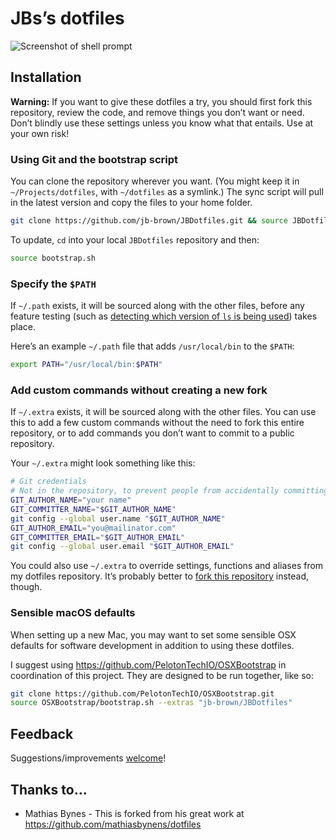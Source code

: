 
# JBs’s dotfiles

![Screenshot of shell prompt](https://i.imgur.com/EkEtphC.png)

## Installation

**Warning:** If you want to give these dotfiles a try, you should first fork this repository, review the code, and remove things you don’t want or need. Don’t blindly use these settings unless you know what that entails. Use at your own risk!

### Using Git and the bootstrap script

You can clone the repository wherever you want. (You might keep it in `~/Projects/dotfiles`, with `~/dotfiles` as a symlink.) The sync script will pull in the latest version and copy the files to your home folder.

```bash
git clone https://github.com/jb-brown/JBDotfiles.git && source JBDotfiles/bootstrap.sh
```

To update, `cd` into your local `JBDotfiles` repository and then:

```bash
source bootstrap.sh
```


### Specify the `$PATH`

If `~/.path` exists, it will be sourced along with the other files, before any feature testing (such as [detecting which version of `ls` is being used](https://github.com/jb-brown/JBDotfiles/blob/aff769fd75225d8f2e481185a71d5e05b76002dc/.aliases#L21-26)) takes place.

Here’s an example `~/.path` file that adds `/usr/local/bin` to the `$PATH`:

```bash
export PATH="/usr/local/bin:$PATH"
```

### Add custom commands without creating a new fork

If `~/.extra` exists, it will be sourced along with the other files. You can use this to add a few custom commands without the need to fork this entire repository, or to add commands you don’t want to commit to a public repository.

Your `~/.extra` might look something like this:

```bash
# Git credentials
# Not in the repository, to prevent people from accidentally committing under my name
GIT_AUTHOR_NAME="your name"
GIT_COMMITTER_NAME="$GIT_AUTHOR_NAME"
git config --global user.name "$GIT_AUTHOR_NAME"
GIT_AUTHOR_EMAIL="you@mailinator.com"
GIT_COMMITTER_EMAIL="$GIT_AUTHOR_EMAIL"
git config --global user.email "$GIT_AUTHOR_EMAIL"
```

You could also use `~/.extra` to override settings, functions and aliases from my dotfiles repository. It’s probably better to [fork this repository](https://github.com/jb-brown/JBDotfiles/fork) instead, though.

### Sensible macOS defaults

When setting up a new Mac, you may want to set some sensible OSX defaults for software development in addition to using these dotfiles.

I suggest using <https://github.com/PelotonTechIO/OSXBootstrap> in coordination of this project. They are designed to be run together, like so:

```bash
git clone https://github.com/PelotonTechIO/OSXBootstrap.git
source OSXBootstrap/bootstrap.sh --extras "jb-brown/JBDotfiles"
```


## Feedback

Suggestions/improvements
[welcome](https://github.com/jb-brown/JBDotfiles/issues)!
## Thanks to…
* Mathias Bynes - This is forked from his great work at https://github.com/mathiasbynens/dotfiles

